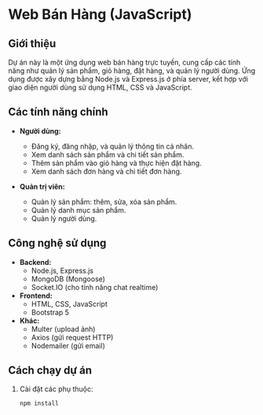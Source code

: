 # Web Bán Hàng (JavaScript)

## Giới thiệu
Dự án này là một ứng dụng web bán hàng trực tuyến, cung cấp các tính năng như quản lý sản phẩm, giỏ hàng, đặt hàng, và quản lý người dùng. Ứng dụng được xây dựng bằng Node.js và Express.js ở phía server, kết hợp với giao diện người dùng sử dụng HTML, CSS và JavaScript.

## Các tính năng chính
- **Người dùng:**
  - Đăng ký, đăng nhập, và quản lý thông tin cá nhân.
  - Xem danh sách sản phẩm và chi tiết sản phẩm.
  - Thêm sản phẩm vào giỏ hàng và thực hiện đặt hàng.
  - Xem danh sách đơn hàng và chi tiết đơn hàng.

- **Quản trị viên:**
  - Quản lý sản phẩm: thêm, sửa, xóa sản phẩm.
  - Quản lý danh mục sản phẩm.
  - Quản lý người dùng.

## Công nghệ sử dụng
- **Backend:**
  - Node.js, Express.js
  - MongoDB (Mongoose)
  - Socket.IO (cho tính năng chat realtime)
- **Frontend:**
  - HTML, CSS, JavaScript
  - Bootstrap 5
- **Khác:**
  - Multer (upload ảnh)
  - Axios (gửi request HTTP)
  - Nodemailer (gửi email)

## Cách chạy dự án
1. Cài đặt các phụ thuộc:
   ```bash
   npm install